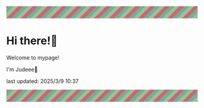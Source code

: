 <!-- Header image -->
<img src="./pokemon/pokemon_1.png" width="1000">

# Hi there!👋

Welcome to mypage!

I'm Judeee🐷

last updated: 2025/3/9 10:37

<!-- Footer image -->
<img src="./pokemon/pokemon_1.png" width="1000">
